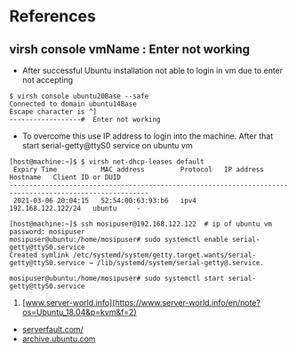 # References

## virsh console vmName : Enter not working 

* After successful Ubuntu installation not able to login in vm due to enter not accepting 

```
$ virsh console ubuntu20Base --safe
Connected to domain ubuntu14Base
Escape character is ^]
------------------#  Enter not working
```

* To overcome this use IP address to login into the machine. After that start serial-getty@ttyS0 service on ubuntu vm 

```
[host@machine:~]$ $ virsh net-dhcp-leases default 
 Expiry Time           MAC address         Protocol   IP address           Hostname   Client ID or DUID
---------------------------------------------------------------------------------------------------------
 2021-03-06 20:04:15   52:54:00:63:93:b6   ipv4       192.168.122.122/24   ubuntu     -

```
```
[host@machine:~]$ ssh mosipuser@192.168.122.122  # ip of ubuntu vm
password: mosipuser
mosipuser@ubuntu:/home/mosipuser# sudo systemctl enable serial-getty@ttyS0.service
Created symlink /etc/systemd/system/getty.target.wants/serial-getty@ttyS0.service → /lib/systemd/system/serial-getty@.service.

mosipuser@ubuntu:/home/mosipuser# sudo systemctl start serial-getty@ttyS0.service
```
1. [www.server-world.info](https://www.server-world.info/en/note?os=Ubuntu_18.04&p=kvm&f=2)
*  [serverfault.com/](https://serverfault.com/questions/364895/virsh-vm-console-does-not-show-any-output)
*  [archive.ubuntu.com](http://jp.archive.ubuntu.com/ubuntu/dists/bionic/main/installer-amd64/)